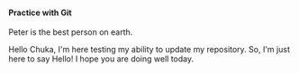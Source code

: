 #### Practice with Git

Peter is the best person on earth.

Hello Chuka, I'm here testing my ability to update my repository. So, 
I'm just here to say Hello! I hope you are doing well today.